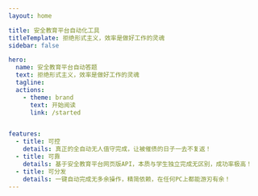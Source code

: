 ```yaml
---
layout: home

title: 安全教育平台自动化工具
titleTemplate: 拒绝形式主义，效率是做好工作的灵魂
sidebar: false

hero:
  name: 安全教育平台自动答题
  text: 拒绝形式主义，效率是做好工作的灵魂
  tagline: 
  actions:
    - theme: brand
      text: 开始阅读
      link: /started


features:
  - title: 可控
    details: 真正的全自动无人值守完成，让被催债的日子一去不复返！
  - title: 可靠
    details: 基于安全教育平台网页版API，本质与学生独立完成无区别，成功率极高！
  - title: 可分发
    details: 一键自动完成无多余操作，精简依赖，在任何PC上都能游刃有余！
---
```

